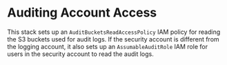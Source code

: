 # Auditing Account Access

This stack sets up an `AuditBucketsReadAccessPolicy` IAM policy for reading the S3 buckets used for audit logs. If the security account is different from the logging account, it also sets up an `AssumableAuditRole` IAM role for users in the security account to read the audit logs.
